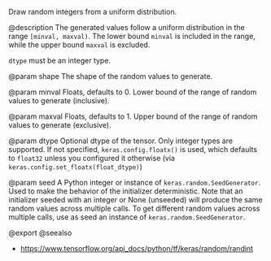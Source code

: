 Draw random integers from a uniform distribution.

@description
The generated values follow a uniform distribution in the range
`[minval, maxval)`. The lower bound `minval` is included in the range,
while the upper bound `maxval` is excluded.

`dtype` must be an integer type.

@param shape
The shape of the random values to generate.

@param minval
Floats, defaults to 0. Lower bound of the range of
random values to generate (inclusive).

@param maxval
Floats, defaults to 1. Upper bound of the range of
random values to generate (exclusive).

@param dtype
Optional dtype of the tensor. Only integer types are
supported. If not specified, `keras.config.floatx()` is used,
which defaults to `float32` unless you configured it otherwise (via
`keras.config.set_floatx(float_dtype)`)

@param seed
A Python integer or instance of
`keras.random.SeedGenerator`.
Used to make the behavior of the initializer
deterministic. Note that an initializer seeded with an integer
or None (unseeded) will produce the same random values
across multiple calls. To get different random values
across multiple calls, use as seed an instance
of `keras.random.SeedGenerator`.

@export
@seealso
+ <https://www.tensorflow.org/api_docs/python/tf/keras/random/randint>
